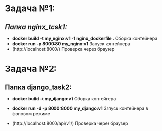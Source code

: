 # Задача №1:
## *Папка nginx_task1:*
*  **docker build -t my_nginx:v1 -f nginx_dockerfile .**   Сборка контейнера
* **docker run -p 8000:80 my_nginx:v1**  Запуск контейнера
* (http://localhost:8000/) Проверка через браузер

# Задача №2:
## Папка django_task2:
* **docker build -t my_django:v1** Сборка контейнера

* **docker run -d -p 8000:8000 my_django:v1** Запуск контейнера в фоновом режиме

* (http://localhost:8000/api/v1/) Проверка через браузер
